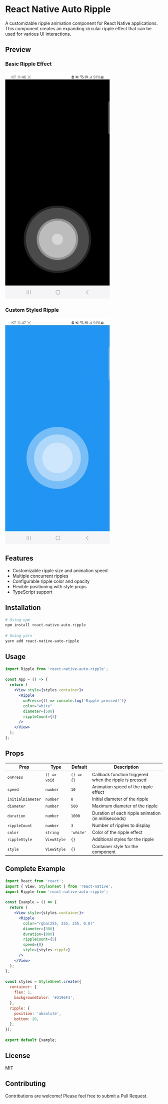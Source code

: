 # React Native Auto Ripple

A customizable ripple animation component for React Native applications. This component creates an expanding circular ripple effect that can be used for various UI interactions.

## Preview

### Basic Ripple Effect
![Basic Ripple Example](./assets/example1.gif)

### Custom Styled Ripple
![Custom Ripple Example](./assets/example2.gif)

## Features

- Customizable ripple size and animation speed
- Multiple concurrent ripples
- Configurable ripple color and opacity
- Flexible positioning with style props
- TypeScript support

## Installation

```bash
# Using npm
npm install react-native-auto-ripple

# Using yarn
yarn add react-native-auto-ripple
```

## Usage

```jsx
import Ripple from 'react-native-auto-ripple';

const App = () => {
  return (
    <View style={styles.container}>
      <Ripple
        onPress={() => console.log('Ripple pressed!')}
        color="white"
        diameter={500}
        rippleCount={3}
      />
    </View>
  );
};
```

## Props

| Prop | Type | Default | Description |
|------|------|---------|-------------|
| `onPress` | `() => void` | `() => {}` | Callback function triggered when the ripple is pressed |
| `speed` | `number` | `10` | Animation speed of the ripple effect |
| `initialDiameter` | `number` | `0` | Initial diameter of the ripple |
| `diameter` | `number` | `500` | Maximum diameter of the ripple |
| `duration` | `number` | `1000` | Duration of each ripple animation (in milliseconds) |
| `rippleCount` | `number` | `3` | Number of ripples to display |
| `color` | `string` | `'white'` | Color of the ripple effect |
| `rippleStyle` | `ViewStyle` | `{}` | Additional styles for the ripple |
| `style` | `ViewStyle` | `{}` | Container style for the component |

## Complete Example

```jsx
import React from 'react';
import { View, StyleSheet } from 'react-native';
import Ripple from 'react-native-auto-ripple';

const Example = () => {
  return (
    <View style={styles.container}>
      <Ripple
        color="rgba(255, 255, 255, 0.8)"
        diameter={300}
        duration={800}
        rippleCount={5}
        speed={8}
        style={styles.ripple}
      />
    </View>
  );
};

const styles = StyleSheet.create({
  container: {
    flex: 1,
    backgroundColor: '#2196F3',
  },
  ripple: {
    position: 'absolute',
    bottom: 20,
  },
});

export default Example;
```

## License

MIT

## Contributing

Contributions are welcome! Please feel free to submit a Pull Request.